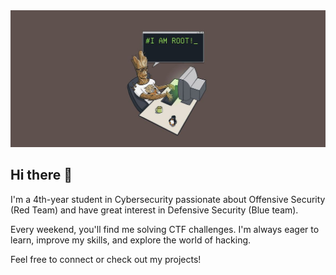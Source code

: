 <div style="text-align: center;">
  <img width="680" alt="groot" src="https://github.com/K8avid/K8avid/blob/main/groot2.png" />
</div>





## Hi there 👋

I'm a 4th-year student in Cybersecurity passionate about Offensive Security (Red Team) and have great interest in Defensive Security (Blue team).

Every weekend, you'll find me solving CTF challenges. I'm always eager to learn, improve my skills, and explore the world of hacking.

Feel free to connect or check out my projects!

<!--
**K8avid/K8avid** is a ✨ _special_ ✨ repository because its `README.md` (this file) appears on your GitHub profile.

Here are some ideas to get you started:

- 🔭 I’m currently working on ...
- 🌱 I’m currently learning ...
- 👯 I’m looking to collaborate on ...
- 🤔 I’m looking for help with ...
- 💬 Ask me about ...
- 📫 How to reach me: ...
- 😄 Pronouns: ...
- ⚡ Fun fact: ...
-->
